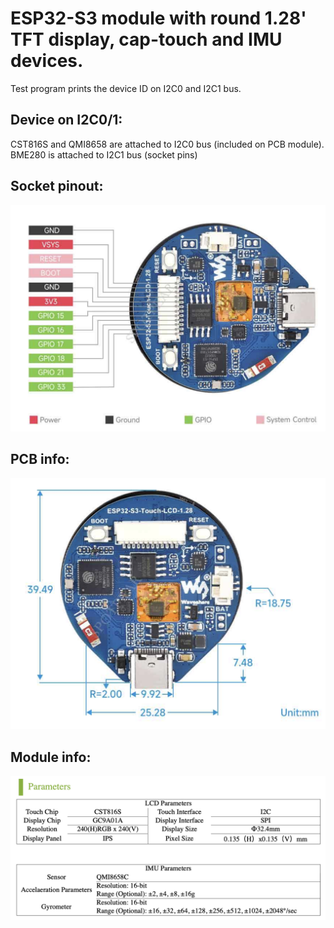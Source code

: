 # ESP32-S3 module with round 1.28' TFT display, cap-touch and IMU devices.

Test program prints the device ID on I2C0 and I2C1 bus.

## Device on I2C0/1:
CST816S and QMI8658 are attached to I2C0 bus (included on PCB module).
BME280 is attached to I2C1 bus (socket pins)

## Socket pinout:
![PCB info](docs/socket_pinout.png)

## PCB info:
![PCB info](docs/PCB.png)

## Module info:
![Board info](docs/Board_info.png)